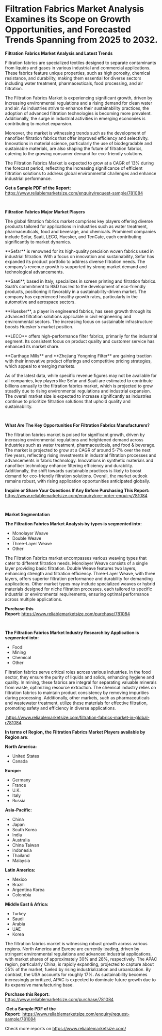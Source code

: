 <p><h1>Filtration Fabrics Market Analysis Examines its Scope on Growth Opportunities, and Forecasted Trends Spanning from 2025 to 2032.</h1></p><p><strong>Filtration Fabrics Market Analysis and Latest Trends</strong></p>
<p><p>Filtration fabrics are specialized textiles designed to separate contaminants from liquids and gases in various industrial and commercial applications. These fabrics feature unique properties, such as high porosity, chemical resistance, and durability, making them essential for diverse sectors including water treatment, pharmaceuticals, food processing, and air filtration.</p><p>The Filtration Fabrics Market is experiencing significant growth, driven by increasing environmental regulations and a rising demand for clean water and air. As industries strive to enhance their sustainability practices, the adoption of advanced filtration technologies is becoming more prevalent. Additionally, the surge in industrial activities in emerging economies is contributing to market expansion.</p><p>Moreover, the market is witnessing trends such as the development of nanofiber filtration fabrics that offer improved efficiency and selectivity. Innovations in material science, particularly the use of biodegradable and sustainable materials, are also shaping the future of filtration fabrics, catering to the growing consumer demand for eco-friendly solutions. </p><p>The Filtration Fabrics Market is expected to grow at a CAGR of 13% during the forecast period, reflecting the increasing significance of efficient filtration solutions to address global environmental challenges and enhance industrial performance.</p></p>
<p><strong>Get a Sample PDF of the Report:&nbsp;</strong> <a href="https://www.reliablemarketsize.com/enquiry/request-sample/781084?utm_campaign=2192&utm_medium=2&utm_source=Github&utm_content=ia&utm_term=15022025&utm_id=filtration-fabrics">https://www.reliablemarketsize.com/enquiry/request-sample/781084</a></p>
<p>&nbsp;</p>
<p><strong>Filtration Fabrics Major Market Players</strong></p>
<p><p>The global filtration fabrics market comprises key players offering diverse products tailored for applications in industries such as water treatment, pharmaceuticals, food and beverage, and chemicals. Prominent companies include Sefar, Saati, LECO, Huesker, and TenCate, each contributing significantly to market dynamics.</p><p>**Sefar** is renowned for its high-quality precision woven fabrics used in industrial filtration. With a focus on innovation and sustainability, Sefar has expanded its product portfolio to address diverse filtration needs. The company’s revenue growth is supported by strong market demand and technological advancements.</p><p>**Saati**, based in Italy, specializes in screen printing and filtration fabrics. Saati’s commitment to R&D has led to the development of eco-friendly products, positioning it favorably in a sustainability-driven market. The company has experienced healthy growth rates, particularly in the automotive and aerospace sectors.</p><p>**Huesker**, a player in engineered fabrics, has seen growth through its advanced filtration solutions applicable in civil engineering and environmental sectors. The increasing focus on sustainable infrastructure boosts Huesker's market position. </p><p>**LECO** offers high-performance filter fabrics, primarily for the industrial segment. Its consistent focus on product quality and customer service has enhanced its market share.</p><p>**Carthage Mills** and **Zhejiang Yongning Filter** are gaining traction with their innovative product offerings and competitive pricing strategies, which appeal to emerging markets.</p><p>As of the latest data, while specific revenue figures may not be available for all companies, key players like Sefar and Saati are estimated to contribute billions annually to the filtration fabrics market, which is projected to grow steadily due to rising environmental regulations and industrial expansion. The overall market size is expected to increase significantly as industries continue to prioritize filtration solutions that uphold quality and sustainability.</p></p>
<p>&nbsp;</p>
<p><strong>What Are The Key Opportunities For Filtration Fabrics Manufacturers?</strong></p>
<p><p>The filtration fabrics market is poised for significant growth, driven by increasing environmental regulations and heightened demand across industries such as water treatment, pharmaceuticals, and food & beverage. The market is projected to grow at a CAGR of around 5-7% over the next five years, reflecting rising investments in industrial filtration processes and advancements in fabric technology. Innovations in synthetic materials and nanofiber technology enhance filtering efficiency and durability. Additionally, the shift towards sustainable practices is likely to boost demand for eco-friendly filtration solutions. Overall, the market outlook remains robust, with rising application opportunities anticipated globally.</p></p>
<p><strong>Inquire or Share Your Questions If Any Before Purchasing This Report:</strong> <a href="https://www.reliablemarketsize.com/enquiry/pre-order-enquiry/781084?utm_campaign=2192&utm_medium=2&utm_source=Github&utm_content=ia&utm_term=15022025&utm_id=filtration-fabrics">https://www.reliablemarketsize.com/enquiry/pre-order-enquiry/781084</a></p>
<p>&nbsp;</p>
<p><strong>Market Segmentation</strong></p>
<p><strong>The Filtration Fabrics Market Analysis by types is segmented into:</strong></p>
<p><ul><li>Monolayer Weave</li><li>Double Weave</li><li>Three-Layer Weave</li><li>Other</li></ul></p>
<p><p>The Filtration Fabrics market encompasses various weaving types that cater to different filtration needs. Monolayer Weave consists of a single layer providing basic filtration. Double Weave features two layers, enhancing strength and filtration efficiency. Three-Layer Weave, with three layers, offers superior filtration performance and durability for demanding applications. Other market types may include specialized weaves or hybrid materials designed for niche filtration processes, each tailored to specific industrial or environmental requirements, ensuring optimal performance across multiple applications.</p></p>
<p><strong>Purchase this Report:&nbsp;</strong><a href="https://www.reliablemarketsize.com/purchase/781084?utm_campaign=2192&utm_medium=2&utm_source=Github&utm_content=ia&utm_term=15022025&utm_id=filtration-fabrics">https://www.reliablemarketsize.com/purchase/781084</a></p>
<p>&nbsp;</p>
<p><strong>The Filtration Fabrics Market Industry Research by Application is segmented into:</strong></p>
<p><ul><li>Food</li><li>Mining</li><li>Chemical</li><li>Other</li></ul></p>
<p><p>Filtration fabrics serve critical roles across various industries. In the food sector, they ensure the purity of liquids and solids, enhancing hygiene and quality. In mining, these fabrics are integral for separating valuable minerals from waste, optimizing resource extraction. The chemical industry relies on filtration fabrics to maintain product consistency by removing impurities during processing. Additionally, other markets, such as pharmaceuticals and wastewater treatment, utilize these materials for effective filtration, promoting safety and efficiency in diverse applications.</p></p>
<p><a href="https://www.reliablemarketsize.com/filtration-fabrics-market-in-global-r781084?utm_campaign=2192&utm_medium=2&utm_source=Github&utm_content=ia&utm_term=15022025&utm_id=filtration-fabrics">&nbsp;https://www.reliablemarketsize.com/filtration-fabrics-market-in-global-r781084</a></p>
<p><strong>In terms of Region, the Filtration Fabrics Market Players available by Region are:</strong></p>
<p>
    <p> <strong> North America: </strong>
        <ul>
            <li>United States</li>
            <li>Canada</li>
        </ul>
        </p> 
    <p> <strong> Europe: </strong>
        <ul>
            <li>Germany</li>
            <li>France</li>
            <li>U.K.</li>
            <li>Italy</li>
            <li>Russia</li>
        </ul>
        </p> 
    <p> <strong> Asia-Pacific: </strong>
        <ul>
            <li>China</li>
            <li>Japan</li>
            <li>South Korea</li>
            <li>India</li>
            <li>Australia</li>
            <li>China Taiwan</li>
            <li>Indonesia</li>
            <li>Thailand</li>
            <li>Malaysia</li>
        </ul>
        </p> 
    <p> <strong> Latin America: </strong>
        <ul>
            <li>Mexico</li>
            <li>Brazil</li>
            <li>Argentina Korea</li>
            <li>Colombia</li>
        </ul>
        </p> 
    <p> <strong> Middle East & Africa: </strong>
        <ul>
            <li>Turkey</li>
            <li>Saudi</li>
            <li>Arabia</li>
            <li>UAE</li>
            <li>Korea</li>
        </ul>
    </p>
    </p>
<p><p>The filtration fabrics market is witnessing robust growth across various regions. North America and Europe are currently leading, driven by stringent environmental regulations and advanced industrial applications, with market shares of approximately 30% and 28%, respectively. The APAC region, particularly China, is rapidly expanding, projected to capture about 25% of the market, fueled by rising industrialization and urbanization. By contrast, the USA accounts for roughly 17%. As sustainability becomes increasingly prioritized, APAC is expected to dominate future growth due to its expansive manufacturing base.</p></p>
<p><strong>Purchase this Report: </strong><a href="https://www.reliablemarketsize.com/purchase/781084?utm_campaign=2192&utm_medium=2&utm_source=Github&utm_content=ia&utm_term=15022025&utm_id=filtration-fabrics">https://www.reliablemarketsize.com/purchase/781084</a></p>
<p>&nbsp;<strong>Get a Sample PDF of the Report:&nbsp;&nbsp;</strong><a href="https://www.reliablemarketsize.com/enquiry/request-sample/781084?utm_campaign=2192&utm_medium=2&utm_source=Github&utm_content=ia&utm_term=15022025&utm_id=filtration-fabrics">https://www.reliablemarketsize.com/enquiry/request-sample/781084</a></p>
<p><strong></strong></p>
<p>Check more reports on <a href="https://www.reliablemarketsize.com/?utm_campaign=2192&utm_medium=2&utm_source=Github&utm_content=ia&utm_term=15022025&utm_id=filtration-fabrics">https://www.reliablemarketsize.com/</a></p>